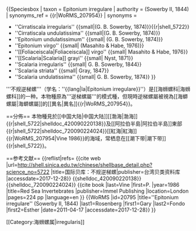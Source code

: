 {{Speciesbox
 | taxon = Epitonium irregulare
 | authority = (Sowerby II, 1844) 
 | synonyms_ref = {{r|WoRMS_207954}}
 | synonyms =
* ''Cirratiscala irregularis'' {{small|(G. B. Sowerby, 1874)}}{{r|shell_5722}}
* ''Cirratiscala undulatissima'' {{small|(G. B. Sowerby, 1874)}}
* ''Epitonium undulatissimum'' {{small| (G. B. Sowerby, 1874)}}
* ''Epitonium virgo'' {{small| (Masahito & Habe, 1976)}}
* ''[[Foliaceiscala|Foliaceiscala]] virgo'' {{small| Masahito & Habe, 1976}}
* ''[[Scalaria|Scalaria]] grayi'' {{small| Nyst, 1871}}
* ''Scalaria irregularis'' {{small| G. B. Sowerby, 1844}}
* ''Scalaria striata'' {{small| Gray, 1847}}
* ''Scalaria undulatissima'' {{small| G. B. Sowerby, 1874}}
}}

'''不规逆梯螺'''（学名：''{{lang|la|Epitonium irregulare}}''）是[[海蛳螺科|海蛳螺科]]的一种。本物種原為'''逆梯螺屬'''的模式種，但現時逆梯螺屬被視為[[海螄螺屬|海螄螺屬]]的[[異名|異名]]{{r|WoRMS_207954}}。

==分佈==
本物種見於[[中国大陆|中国大陆]][[渤海|渤海]]{{r|shell_5722|shelldoc_420090220138}}及[[阿拉伯半島|阿拉伯半島]]東部{{r|shell_5722|shelldoc_720090224024}}[[紅海|紅海]]{{r|WoRMS_207954|Vine 1986}}的海域，常栖息在[[潮下带|潮下带]]{{r|shell_5722}}。

==参考文献==
{{reflist|refs=
<ref name="shell_5722">{{cite web
 |url=http://shell.sinica.edu.tw/chinese/shellbase_detail.php?science_no=5722
 |title=国际贝库：不规逆梯螺|publisher=台湾贝类资料库
 |accessdate=2017-12-28}}</ref>
<ref name="shelldoc_420090220138">{{shelldoc_420090220138}}</ref>
<ref name="shelldoc_720090224024">{{shelldoc_720090224024}}</ref>
<ref name="Vine 1986">{{cite book
 |last=Vine |first=P.
 |year=1986
 |title=Red Sea Invertebrates
 |publisher=Immel Publishing |location=London
 |pages=224 pp |language=en }}</ref>
<ref name="WoRMS_207954">{{WoRMS |id=20795
 |title=''Epitonium irregulare'' (Sowerby II, 1844)
 |last1=Rosenberg |first1=Gary
 |last2=Fondo     |first2=Esther
 |date=2011-04-17 |accessdate=2017-12-28}}</ref>
}}

[[Category:海蛳螺属|irregularis]]